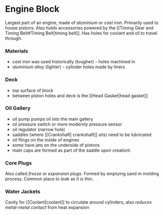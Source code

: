 # Engine Block
Largest part of an engine, made of *aluminium* or *cast iron*.
Primarily used to house pistons. 
Also holds accessories powered by the [[Timing Gear and Timing Belt#Timing Belt|timing belt]].
Has holes for coolant and oil to travel through.

### Materials
- *cast iron* was used historically (tougher) - holes machined in
- *aluminium alloy* (lighter) - cylinder holes made by liners

### Deck
- top surface of block
- between piston holes and deck is the [[Head Gasket|head gasket]]

### Oil Gallery
- oil pump pumps oil into the main gallery
- oil pressure switch or more modernly pressure sensor
- oil regulator (narrow hole)
- saddles (where [[Crankshaft| crankshaft]] sits) need to be lubricated
- oil flings on the inside of engines
- some have jets on the underside of pistons
- main caps are formed as part of the saddle upon creation\

### Core Plugs
Also called *freeze* or *expansion plugs*. Formed by emptying sand in molding process. Common place to *leak* as it is thin.

### Water Jackets
Cavity for [[Coolant|coolant]] to circulate around cylinders, also *reduces metal-metal contact* from heat expansion